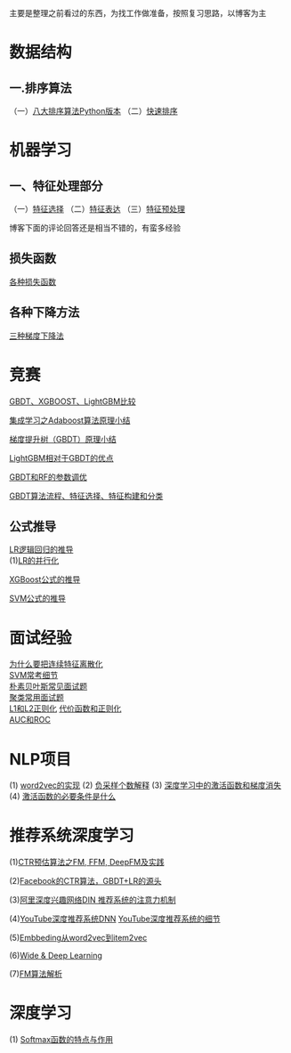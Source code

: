 主要是整理之前看过的东西，为找工作做准备，按照复习思路，以博客为主
# 数据结构
## 一.排序算法

（一）[八大排序算法Python版本](https://zhuanlan.zhihu.com/p/25074334)
（二）[快速排序](http://yshblog.com/blog/170)

# 机器学习
## 一、特征处理部分
（一）[特征选择](https://www.cnblogs.com/pinard/p/9032759.html)
（二）[特征表达](https://www.cnblogs.com/pinard/p/9061549.html)
（三）[特征预处理](https://www.cnblogs.com/pinard/p/9093890.html)

博客下面的评论回答还是相当不错的，有蛮多经验

## 损失函数
[各种损失函数](https://www.jianshu.com/p/477a8c1cb05d)  
## 各种下降方法
[三种梯度下降法](https://zhuanlan.zhihu.com/p/25765735)
# 竞赛
[GBDT、XGBOOST、LightGBM比较](https://marian5211.github.io/2018/03/12/%E3%80%90%E6%9C%BA%E5%99%A8%E5%AD%A6%E4%B9%A0%E3%80%91gbdt-xgboost-lightGBM%E6%AF%94%E8%BE%83/)

[集成学习之Adaboost算法原理小结](https://www.cnblogs.com/pinard/p/6133937.html)

[梯度提升树（GBDT）原理小结](https://www.cnblogs.com/pinard/p/6140514.html)

[LightGBM相对于GBDT的优点](https://www.msra.cn/zh-cn/news/features/lightgbm-20170105)

[GBDT和RF的参数调优](https://cloud.tencent.com/developer/article/1087035)

[GBDT算法流程、特征选择、特征构建和分类](https://www.cnblogs.com/ModifyRong/p/7744987.html)

## 公式推导

[LR逻辑回归的推导](https://zhuanlan.zhihu.com/p/44591359)  
(1)[LR的并行化](https://blog.csdn.net/qq_32742009/article/details/81839071)

[XGBoost公式的推导](https://blog.csdn.net/yangxudong/article/details/53872141)  

[SVM公式的推导](https://www.jianshu.com/p/3531bb9dd658)  

# 面试经验

[为什么要把连续特征离散化](https://www.zhihu.com/question/31989952)  
[SVM常考细节](https://blog.csdn.net/szlcw1/article/details/52259668)  
[朴素贝叶斯常见面试题](https://www.cnblogs.com/zhibei/p/9394758.html)  
[聚类常用面试题](https://blog.csdn.net/cppjava_/article/details/71249209)  
[L1和L2正则化](http://izhaoyi.top/2017/09/15/l1-l2/)  [代价函数和正则化](https://blog.csdn.net/meyh0x5vDTk48P2/article/details/79752784)  
[AUC和ROC](https://blog.csdn.net/u013385925/article/details/80385873)



# NLP项目
(1) [word2vec的实现](https://github.com/pakrchen/text-antispam/tree/master/word2vec) (2) [负采样个数解释](https://zhuanlan.zhihu.com/p/39684349) (3) [深度学习中的激活函数和梯度消失](https://www.cnblogs.com/willnote/p/6912798.html) (4) [激活函数的必要条件是什么](https://www.zhihu.com/question/67366051) 

# 推荐系统深度学习
(1)[CTR预估算法之FM, FFM, DeepFM及实践](https://blog.csdn.net/John_xyz/article/details/78933253)  

(2)[Facebook的CTR算法，GBDT+LR的源头](https://zhuanlan.zhihu.com/p/57987311)  

(3)[阿里深度兴趣网络DIN 推荐系统的注意力机制](https://zhuanlan.zhihu.com/p/51623339)  

(4)[YouTube深度推荐系统DNN](https://zhuanlan.zhihu.com/p/52169807) [YouTube深度推荐系统的细节](https://zhuanlan.zhihu.com/p/52504407)  

(5)[Embbeding从word2vec到item2vec](https://zhuanlan.zhihu.com/p/53194407)  

(6)[Wide & Deep Learning](https://blog.csdn.net/google19890102/article/details/78171283)  

(7)[FM算法解析](https://zhuanlan.zhihu.com/p/37963267)

# 深度学习
(1) [Softmax函数的特点与作用](https://www.zhihu.com/question/23765351)
